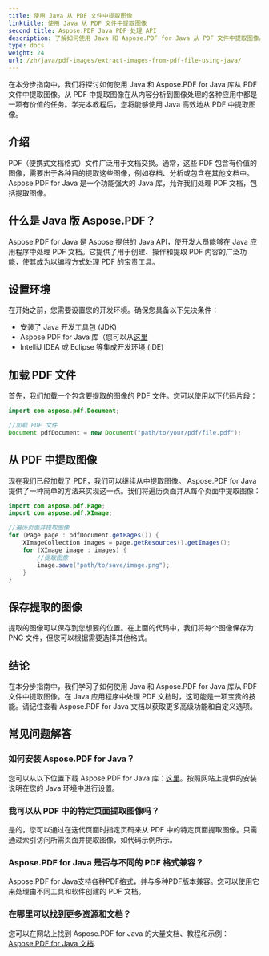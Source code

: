 ```yaml
---
title: 使用 Java 从 PDF 文件中提取图像
linktitle: 使用 Java 从 PDF 文件中提取图像
second_title: Aspose.PDF Java PDF 处理 API
description: 了解如何使用 Java 和 Aspose.PDF for Java 从 PDF 文件中提取图像。带有源代码的分步指南。立即解锁 PDF 图像提取。
type: docs
weight: 24
url: /zh/java/pdf-images/extract-images-from-pdf-file-using-java/
---
```


在本分步指南中，我们将探讨如何使用 Java 和 Aspose.PDF for Java 库从 PDF 文件中提取图像。从 PDF 中提取图像在从内容分析到图像处理的各种应用中都是一项有价值的任务。学完本教程后，您将能够使用 Java 高效地从 PDF 中提取图像。

## 介绍

PDF（便携式文档格式）文件广泛用于文档交换。通常，这些 PDF 包含有价值的图像，需要出于各种目的提取这些图像，例如存档、分析或包含在其他文档中。 Aspose.PDF for Java 是一个功能强大的 Java 库，允许我们处理 PDF 文档，包括提取图像。

## 什么是 Java 版 Aspose.PDF？

Aspose.PDF for Java 是 Aspose 提供的 Java API，使开发人员能够在 Java 应用程序中处理 PDF 文档。它提供了用于创建、操作和提取 PDF 内容的广泛功能，使其成为以编程方式处理 PDF 的宝贵工具。

## 设置环境

在开始之前，您需要设置您的开发环境。确保您具备以下先决条件：

- 安装了 Java 开发工具包 (JDK)
-  Aspose.PDF for Java 库（您可以从[这里](https://releases.aspose.com/pdf/java/）)
- IntelliJ IDEA 或 Eclipse 等集成开发环境 (IDE)

## 加载 PDF 文件

首先，我们加载一个包含要提取的图像的 PDF 文件。您可以使用以下代码片段：

```java
import com.aspose.pdf.Document;

//加载 PDF 文件
Document pdfDocument = new Document("path/to/your/pdf/file.pdf");
```

## 从 PDF 中提取图像

现在我们已经加载了 PDF，我们可以继续从中提取图像。 Aspose.PDF for Java 提供了一种简单的方法来实现这一点。我们将遍历页面并从每个页面中提取图像：

```java
import com.aspose.pdf.Page;
import com.aspose.pdf.XImage;

//遍历页面并提取图像
for (Page page : pdfDocument.getPages()) {
    XImageCollection images = page.getResources().getImages();
    for (XImage image : images) {
        //提取图像
        image.save("path/to/save/image.png");
    }
}
```

## 保存提取的图像

提取的图像可以保存到您想要的位置。在上面的代码中，我们将每个图像保存为 PNG 文件，但您可以根据需要选择其他格式。

## 结论

在本分步指南中，我们学习了如何使用 Java 和 Aspose.PDF for Java 库从 PDF 文件中提取图像。在 Java 应用程序中处理 PDF 文档时，这可能是一项宝贵的技能。请记住查看 Aspose.PDF for Java 文档以获取更多高级功能和自定义选项。

## 常见问题解答

### 如何安装 Aspose.PDF for Java？

您可以从以下位置下载 Aspose.PDF for Java 库：[这里](https://releases.aspose.com/pdf/java/)。按照网站上提供的安装说明在您的 Java 环境中进行设置。

### 我可以从 PDF 中的特定页面提取图像吗？

是的，您可以通过在迭代页面时指定页码来从 PDF 中的特定页面提取图像。只需通过索引访问所需页面并提取图像，如代码示例所示。

### Aspose.PDF for Java 是否与不同的 PDF 格式兼容？

Aspose.PDF for Java支持各种PDF格式，并与多种PDF版本兼容。您可以使用它来处理由不同工具和软件创建的 PDF 文档。

### 在哪里可以找到更多资源和文档？

您可以在网站上找到 Aspose.PDF for Java 的大量文档、教程和示例：[Aspose.PDF for Java 文档](https://reference.aspose.com/pdf/java/).
